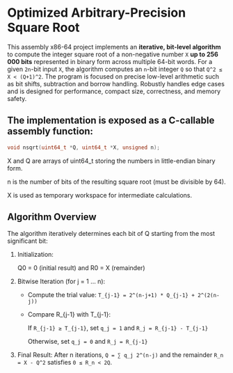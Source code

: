 # Optimized Arbitrary-Precision Square Root

This assembly x86-64 project implements an **iterative, bit-level algorithm** to compute the integer square root of a non-negative number `X` **up to 256 000 bits**  represented in binary form across multiple 64-bit words. For a given `2n`-bit input `X`, the algorithm computes an `n`-bit integer `Q` so that `Q^2 ≤ X < (Q+1)^2`.
The program is focused on precise low-level arithmetic such as bit shifts, subtraction and borrow handling.
Robustly handles edge cases and is designed for performance, compact size, correctness, and memory safety.

## The implementation is exposed as a C-callable assembly function:

```c
void nsqrt(uint64_t *Q, uint64_t *X, unsigned n);
```

X and Q are arrays of uint64_t storing the numbers in little-endian binary form.

n is the number of bits of the resulting square root (must be divisible by 64).

X is used as temporary workspace for intermediate calculations.

## Algorithm Overview

The algorithm iteratively determines each bit of Q starting from the most significant bit:

1. Initialization:
  
     Q0 = 0 (initial result) and R0 = X (remainder)
  
2. Bitwise Iteration (for j = 1 … n):
    - Compute the trial value:
    `T_{j-1} = 2^(n-j+1) * Q_{j-1} + 2^(2(n-j))`

    - Compare R_{j-1} with T_{j-1}:

        If `R_{j-1} ≥ T_{j-1}`, set `q_j = 1` and `R_j = R_{j-1} - T_{j-1}`
    
        Otherwise, set `q_j = 0` and `R_j = R_{j-1}`
  
3. Final Result:
After n iterations, `Q = ∑ q_j 2^(n-j)` and the remainder `R_n = X - Q^2` satisfies `0 ≤ R_n < 2Q`.


